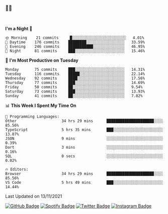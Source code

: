 ### 🤙🍺

<!-- <a href="https://github-readme-stats.vercel.app/api?username=hzak2xx&count_private=true&show_icons=true&theme=dracula">
  <img align="center" src="https://github-readme-stats.vercel.app/api?username=hzak2xx&count_private=true&show_icons=true&theme=dracula" />
</a>
</br> -->
</br>

<!--START_SECTION:waka-->
**I'm a Night 🦉** 

```text
🌞 Morning    21 commits     █░░░░░░░░░░░░░░░░░░░░░░░░   4.01% 
🌆 Daytime    176 commits    ████████░░░░░░░░░░░░░░░░░   33.59% 
🌃 Evening    246 commits    ███████████░░░░░░░░░░░░░░   46.95% 
🌙 Night      81 commits     ███░░░░░░░░░░░░░░░░░░░░░░   15.46%

```
📅 **I'm Most Productive on Tuesday** 

```text
Monday       75 commits     ███░░░░░░░░░░░░░░░░░░░░░░   14.31% 
Tuesday      116 commits    █████░░░░░░░░░░░░░░░░░░░░   22.14% 
Wednesday    92 commits     ████░░░░░░░░░░░░░░░░░░░░░   17.56% 
Thursday     77 commits     ███░░░░░░░░░░░░░░░░░░░░░░   14.69% 
Friday       50 commits     ██░░░░░░░░░░░░░░░░░░░░░░░   9.54% 
Saturday     73 commits     ███░░░░░░░░░░░░░░░░░░░░░░   13.93% 
Sunday       41 commits     ██░░░░░░░░░░░░░░░░░░░░░░░   7.82%

```


📊 **This Week I Spent My Time On** 

```text
💬 Programming Languages: 
Other                    34 hrs 29 mins      █████████████████████░░░░   85.56% 
TypeScript               5 hrs 35 mins       ███░░░░░░░░░░░░░░░░░░░░░░   13.87% 
JSON                     9 mins              ░░░░░░░░░░░░░░░░░░░░░░░░░   0.39% 
Dart                     3 mins              ░░░░░░░░░░░░░░░░░░░░░░░░░   0.16% 
SQL                      0 secs              ░░░░░░░░░░░░░░░░░░░░░░░░░   0.02%

🔥 Editors: 
Browser                  34 hrs 29 mins      █████████████████████░░░░   85.56% 
VS Code                  5 hrs 49 mins       ███░░░░░░░░░░░░░░░░░░░░░░   14.44%

```


 Last Updated on 13/11/2021
<!--END_SECTION:waka-->

[![GitHub Badge](https://img.shields.io/badge/GitHub-100000?style=for-the-badge&logo=github&logoColor=white)](https://github.com/hzak2xx)
[![Spotify Badge](https://img.shields.io/badge/Spotify-1ED760?&style=for-the-badge&logo=spotify&logoColor=white)](https://open.spotify.com/user/uf90s6sbbh75a1mt44clkhkvf)
[![Twitter Badge](https://img.shields.io/badge/Twitter-1DA1F2?style=for-the-badge&logo=twitter&logoColor=white)](https://twitter.com/hzak2xx)
[![Instagram Badge](https://img.shields.io/badge/Instagram-E4405F?style=for-the-badge&logo=instagram&logoColor=white)](https://www.instagram.com/hzak2xx/)
